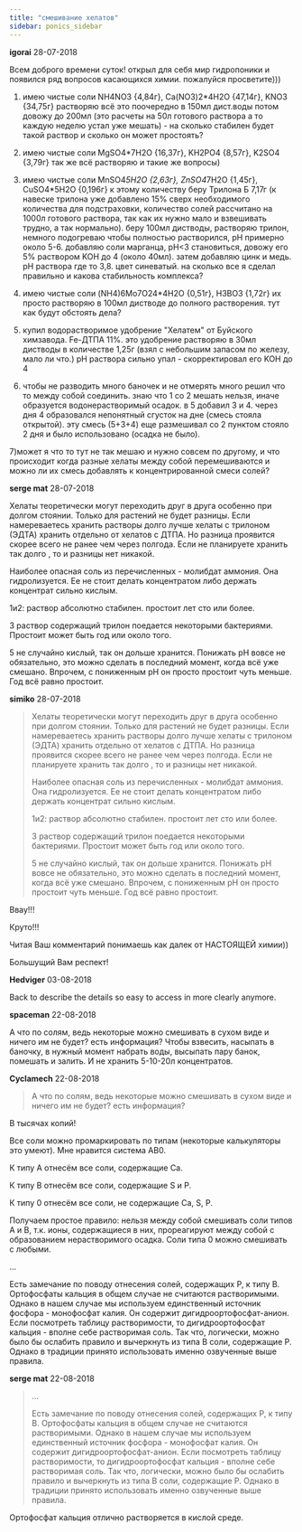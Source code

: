 ```yaml
---
title: "смешивание хелатов"
sidebar: ponics_sidebar
---
```


**igorai** 28-07-2018

Всем доброго времени суток! открыл для себя мир гидропоники и появился ряд вопросов касающихся химии. пожалуйся просветите)))

1) имею чистые соли NH4NO3 {4,84г}, Ca(NO3)2*4H2O {47,14г}, KNO3 {34,75г} растворяю всё это поочередно в 150мл дист.воды потом довожу до 200мл (это расчеты на 50л готового раствора а то каждую неделю устал уже мешать) - на сколько стабилен будет такой раствор и сколько он может простоять?

2) имею чистые соли MgSO4*7H2O {16,37г}, KH2PO4 {8,57г}, K2SO4 {3,79г} так же всё растворяю и такие же вопросы)

3) имею чистые соли MnSO4*5H2O {2,63г}, ZnSO4*7H2O {1,45г}, CuSO4*5H2O {0,196г} к этому количеству беру Трилона Б 7,17г (к навеске трилона уже добавлено 15% сверх необходимого количества для подстраховки, количество солей рассчитано на 1000л готового раствора, так как их нужно мало и взвешивать трудно, а так нормально). беру 100мл дистводы, растворяю трилон, немного подогреваю чтобы полностью растворился, pH примерно около 5-6. добавляю соли марганца, pH&lt;3 становиться, довожу его 5% раствором KOH до 4 (около 40мл). затем добавляю цинк и медь. pH раствора где то 3,8. цвет синеватый. на сколько все я сделал правильно и какова стабильность комплекса?

4) имею чистые соли (NH4)6Mo7O24*4H2O {0,51г}, H3BO3 {1,72г} их просто растворяю в 100мл дистводе до полного растворения. тут как будут обстоять дела?

5) купил водорастворимое удобрение "Хелатем" от Буйского химзавода. Fe-ДТПА 11%. это удобрение растворяю в 30мл дистводы в количестве 1,25г (взял с небольшим запасом по железу, мало ли что.) pH раствора сильно упал - скорректировал его KOH до 4

6) чтобы не разводить много баночек и не отмерять много решил что то между собой соединить. знаю что 1 со 2 мешать нельзя, иначе образуется водонерастворимый осадок. в 5 добавил 3 и 4. через дня 4 образовался непонятный сгусток на дне (смесь стояла открытой). эту смесь (5+3+4) еще размешивал со 2 пунктом стояло 2 дня и было использовано (осадка не было). 

7)может я что то тут не так мешаю и нужно совсем по другому, и что происходит когда разные хелаты между собой перемешиваются и можно ли их смесь добавлять к концентрированной смеси солей?


**serge mat** 28-07-2018

Хелаты теоретически могут переходить друг в друга особенно при долгом стоянии. Только для растений не будет разницы. Если намереваетесь хранить растворы долго лучше хелаты с трилоном (ЭДТА) хранить отдельно от хелатов с ДТПА. Но разница проявится скорее всего не ранее чем через полгода. Если не планируете хранить так долго , то и разницы нет никакой.

Наиболее опасная соль из перечисленных - молибдат аммония. Она гидролизуется. Ее не стоит делать концентратом либо держать концентрат сильно кислым.

1и2: раствор абсолютно стабилен. простоит лет сто или более.

3 раствор содержащий трилон поедается некоторыми бактериями. Простоит может быть год или около того.

5 не случайно кислый, так он дольше хранится. Понижать рН вовсе не обязательно, это можно сделать в последний момент, когда всё уже смешано. Впрочем, с пониженным рН он просто простоит чуть меньше. Год всё равно простоит.


**simiko** 28-07-2018

> Хелаты теоретически могут переходить друг в друга особенно при долгом стоянии. Только для растений не будет разницы. Если намереваетесь хранить растворы долго лучше хелаты с трилоном (ЭДТА) хранить отдельно от хелатов с ДТПА. Но разница проявится скорее всего не ранее чем через полгода. Если не планируете хранить так долго , то и разницы нет никакой.
> 
> Наиболее опасная соль из перечисленных - молибдат аммония. Она гидролизуется. Ее не стоит делать концентратом либо держать концентрат сильно кислым.
> 
> 1и2: раствор абсолютно стабилен. простоит лет сто или более.
> 
> 3 раствор содержащий трилон поедается некоторыми бактериями. Простоит может быть год или около того.
> 
> 5 не случайно кислый, так он дольше хранится. Понижать рН вовсе не обязательно, это можно сделать в последний момент, когда всё уже смешано. Впрочем, с пониженным рН он просто простоит чуть меньше. Год всё равно простоит.

Ввау!!!

Круто!!!

Читая Ваш комментарий понимаешь как далек от НАСТОЯЩЕЙ химии))

Большущий Вам респект!


**Hedviger** 03-08-2018

Back to describe the details so easy to access in more clearly anymore.


**spaceman** 22-08-2018

А что по солям, ведь некоторые можно смешивать в сухом виде и ничего им не будет? есть информация? Чтобы взвесить, насыпать в баночку, в нужный момент набрать воды, высыпать пару банок, помешать и залить. И не хранить 5-10-20л концентратов.


**Cyclamech** 22-08-2018

> А что по солям, ведь некоторые можно смешивать в сухом виде и ничего им не будет? есть информация?

В тысячах копий!

Все соли можно промаркировать по типам (некоторые калькуляторы это умеют). Мне нравится система AB0.

К типу A отнесём все соли, содержащие Ca.

К типу B отнесём все соли, содержащие S и P.

К типу 0 отнесём все соли, не содержащие Ca, S, P.

Получаем простое правило: нельзя между собой смешивать соли типов A и B, т.к. ионы, содержащиеся в них, прореагируют между собой с образованием нерастворимого осадка. Соли типа 0 можно смешивать с любыми.

…

Есть замечание по поводу отнесения солей, содержащих P, к типу B. Ортофосфаты кальция в общем случае не считаются растворимыми. Однако в нашем случае мы используем единственный источник фосфора - монофосфат калия. Он содержит дигидроортофосфат-анион. Если посмотреть таблицу растворимости, то дигидроортофосфат кальция - вполне себе растворимая соль. Так что, логически, можно было бы ослабить правило и вычеркнуть из типа B соли, содержащие P. Однако в традиции принято использовать именно озвученные выше правила.


**serge mat** 22-08-2018

> …
> 
> Есть замечание по поводу отнесения солей, содержащих P, к типу B. Ортофосфаты кальция в общем случае не считаются растворимыми. Однако в нашем случае мы используем единственный источник фосфора - монофосфат калия. Он содержит дигидроортофосфат-анион. Если посмотреть таблицу растворимости, то дигидроортофосфат кальция - вполне себе растворимая соль. Так что, логически, можно было бы ослабить правило и вычеркнуть из типа B соли, содержащие P. Однако в традиции принято использовать именно озвученные выше правила.

Ортофосфат кальция отлично растворяется в кислой среде. 


